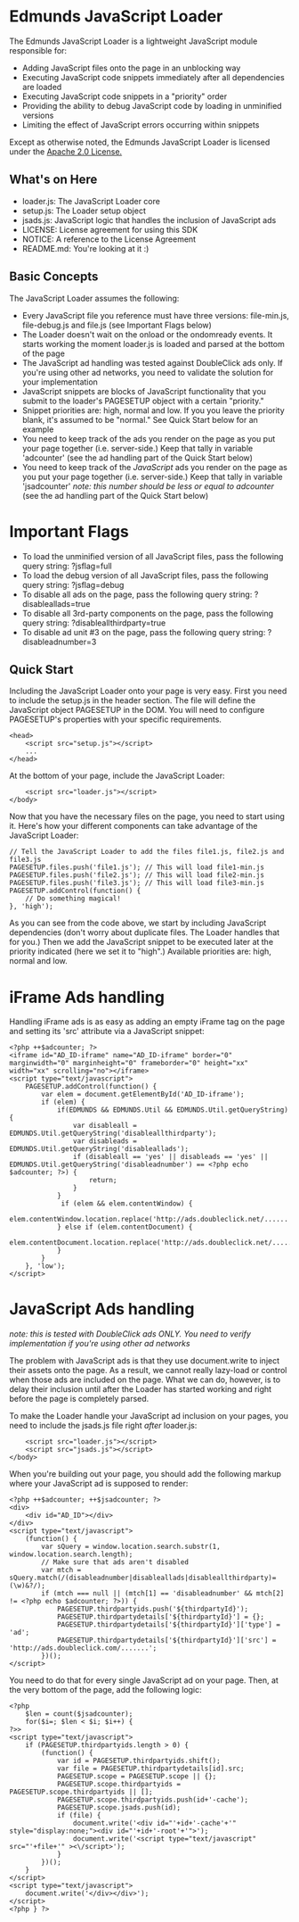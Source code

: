# Edmunds JavaScript Loader

The Edmunds JavaScript Loader is a lightweight JavaScript module responsible for:

- Adding JavaScript files onto the page in an unblocking way
- Executing JavaScript code snippets immediately after all dependencies are loaded
- Executing JavaScript code snippets in a "priority" order
- Providing the ability to debug JavaScript code by loading in unminified versions
- Limiting the effect of JavaScript errors occurring within snippets

Except as otherwise noted, the Edmunds JavaScript Loader is licensed under the [Apache 2.0 License.][license]

## What's on Here

- loader.js: The JavaScript Loader core
- setup.js: The Loader setup object
- jsads.js: JavaScript logic that handles the inclusion of JavaScript ads
- LICENSE: License agreement for using this SDK
- NOTICE: A reference to the License Agreement
- README.md: You're looking at it :)

## Basic Concepts

The JavaScript Loader assumes the following:

- Every JavaScript file you reference must have three versions: file-min.js, file-debug.js and file.js (see Important Flags below)
- The Loader doesn't wait on the onload or the ondomready events. It starts working the moment loader.js is loaded and parsed at the bottom of the page
- The JavaScript ad handling was tested against DoubleClick ads only. If you're using other ad networks, you need to validate the solution for your implementation
- JavaScript snippets are blocks of JavaScript functionality that you submit to the loader's PAGESETUP object with a certain "priority."
- Snippet priorities are: high, normal and low. If you you leave the priority blank, it's assumed to be "normal." See Quick Start below for an example
- You need to keep track of the ads you render on the page as you put your page together (i.e. server-side.) Keep that tally in variable 'adcounter' (see the ad handling part of the Quick Start below)
- You need to keep track of the _JavaScript_ ads you render on the page as you put your page together (i.e. server-side.) Keep that tally in variable 'jsadcounter' _note: this number should be less or equal to adcounter_ (see the ad handling part of the Quick Start below)

# Important Flags

- To load the unminified version of all JavaScript files, pass the following query string: ?jsflag=full
- To load the debug version of all JavaScript files, pass the following query string: ?jsflag=debug
- To disable all ads on the page, pass the following query string: ?disableallads=true
- To disable all 3rd-party components on the page, pass the following query string: ?disableallthirdparty=true
- To disable ad unit #3 on the page, pass the following query string: ?disableadnumber=3

## Quick Start

Including the JavaScript Loader onto your page is very easy. First you need to include the setup.js in the header section. The file will define the JavaScript object PAGESETUP in the DOM. You will need to configure PAGESETUP's properties with your specific requirements.

	<head>
		<script src="setup.js"></script>
		...
	</head>

At the bottom of your page, include the JavaScript Loader:

		<script src="loader.js"></script>
	</body>

Now that you have the necessary files on the page, you need to start using it. Here's how your different components can take advantage of the JavaScript Loader:

	// Tell the JavaScript Loader to add the files file1.js, file2.js and file3.js
	PAGESETUP.files.push('file1.js'); // This will load file1-min.js
	PAGESETUP.files.push('file2.js'); // This will load file2-min.js
	PAGESETUP.files.push('file3.js'); // This will load file3-min.js
	PAGESETUP.addControl(function() {
		// Do something magical!
	}, 'high');
	
As you can see from the code above, we start by including JavaScript dependencies (don't worry about duplicate files. The Loader handles that for you.) Then we add the JavaScript snippet to be executed later at the priority indicated (here we set it to "high".) Available priorities are: high, normal and low.

# iFrame Ads handling

Handling iFrame ads is as easy as adding an empty iFrame tag on the page and setting its 'src' attribute via a JavaScript snippet:

	<?php ++$adcounter; ?>
	<iframe id="AD_ID-iframe" name="AD_ID-iframe" border="0" marginwidth="0" marginheight="0" frameborder="0" height="xx" width="xx" scrolling="no"></iframe>
	<script type="text/javascript">
	    PAGESETUP.addControl(function() {
			var elem = document.getElementById('AD_ID-iframe');
	        if (elem) {
	            if(EDMUNDS && EDMUNDS.Util && EDMUNDS.Util.getQueryString) {
	                var disableall = EDMUNDS.Util.getQueryString('disableallthirdparty');
	                var disableads = EDMUNDS.Util.getQueryString('disableallads');
	                if (disableall == 'yes' || disableads == 'yes' || EDMUNDS.Util.getQueryString('disableadnumber') == <?php echo $adcounter; ?>) {
	                    return;
	                }
	            }
	             if (elem && elem.contentWindow) {
					elem.contentWindow.location.replace('http://ads.doubleclick.net/......');
				} else if (elem.contentDocument) {
					elem.contentDocument.location.replace('http://ads.doubleclick.net/......')
				}
			}
	    }, 'low');
	</script>

# JavaScript Ads handling

_note: this is tested with DoubleClick ads ONLY. You need to verify implementation if you're using other ad networks_

The problem with JavaScript ads is that they use document.write to inject their assets onto the page. As a result, we cannot really lazy-load or control when those ads are included on the page. What we can do, however, is to delay their inclusion until after the Loader has started working and right before the page is completely parsed.

To make the Loader handle your JavaScript ad inclusion on your pages, you need to include the jsads.js file right _after_ loader.js:

		<script src="loader.js"></script>
		<script src="jsads.js"></script>
	</body>

When you're building out your page, you should add the following markup where your JavaScript ad is supposed to render:

	<?php ++$adcounter; ++$jsadcounter; ?>
	<div>
		<div id="AD_ID"></div>
	</div>
	<script type="text/javascript">
		(function() {
			var sQuery = window.location.search.substr(1, window.location.search.length);
			// Make sure that ads aren't disabled
    		var mtch = sQuery.match(/(disableadnumber|disableallads|disableallthirdparty)=(\w)&?/);
    		if (mtch === null || (mtch[1] == 'disableadnumber' && mtch[2] != <?php echo $adcounter; ?>)) {
        		PAGESETUP.thirdpartyids.push('${thirdpartyId}');
        		PAGESETUP.thirdpartydetails['${thirdpartyId}'] = {};
        		PAGESETUP.thirdpartydetails['${thirdpartyId}']['type'] = 'ad';
        		PAGESETUP.thirdpartydetails['${thirdpartyId}']['src'] = 'http://ads.doubleclick.com/.......';
			})();
	</script>

You need to do that for every single JavaScript ad on your page. Then, at the very bottom of the page, add the following logic:

	<?php
	 	$len = count($jsadcounter);
		for($i=; $len < $i; $i++) {
	?>>
	<script type="text/javascript">                                            
	  	if (PAGESETUP.thirdpartyids.length > 0) {
	        (function() {
	            var id = PAGESETUP.thirdpartyids.shift();
	            var file = PAGESETUP.thirdpartydetails[id].src;
				PAGESETUP.scope = PAGESETUP.scope || {};
				PAGESETUP.scope.thirdpartyids = PAGESETUP.scope.thirdpartyids || [];
				PAGESETUP.scope.thirdpartyids.push(id+'-cache');
				PAGESETUP.scope.jsads.push(id);
				if (file) {
				    document.write('<div id="'+id+'-cache'+'" style="display:none;"><div id="'+id+'-root'+'">');
					document.write('<script type="text/javascript" src="'+file+'" ><\/script>');
				}
	        })();
	    }
	</script>
	<script type="text/javascript">
		document.write('</div></div>');
	</script>
	<?php } ?>

[license]: http://www.apache.org/licenses/LICENSE-2.0.html "Apache 2.0 License"